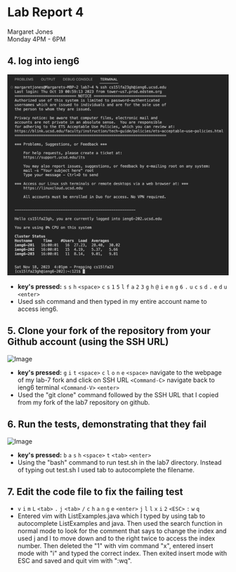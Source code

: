 # **Lab Report 4** <br />
Margaret Jones <br />
Monday 4PM - 6PM <br />

## 4. log into ieng6
![Image](step4.png)
* **key's pressed:**
  ```s``` ```s``` ```h``` ```<space>``` ```c``` ```s``` ```1``` ```5``` ```l``` ```f``` ```a``` ```2``` ```3``` ```g``` ```h``` ```@``` ```i``` ```e``` ```n``` ```g``` ```6``` ```.``` ```u``` ```c``` ```s``` ```d``` ```.``` ```e``` ```d``` ```u``` ```<enter>```
* Used ssh command and then typed in my entire account name to access ieng6.


## 5. Clone your fork of the repository from your Github account (using the SSH URL)
![Image](step5.png)
* **key's pressed:**
  ```g``` ```i``` ```t``` ```<space>``` ```c``` ```l``` ```o``` ```n``` ```e``` ```<space>``` navigate to the webpage of my lab-7 fork and click on SSH URL ```<Command-C>``` navigate back to ieng6 terminal ```<Command-V>``` ```<enter>```
* Used the "git clone" command followed by the SSH URL that I copied from my fork of the lab7 repository on github. 

## 6. Run the tests, demonstrating that they fail
![Image](step6.png)
* **key's pressed:**
  ```b``` ```a``` ```s``` ```h``` ```<space>``` ```t``` ```<tab>``` ```<enter>```
* Using the "bash" command to run test.sh in the lab7 directory. Instead of typing out test.sh I used tab to autocomplete the filename.

## 7. Edit the code file to fix the failing test

* ```v``` ```i``` ```m``` ```L``` ```<tab>``` ```.``` ```j``` ```<tab>``` ```/``` ```c``` ```h``` ```a``` ```n``` ```g``` ```e``` ```<enter>``` ```j``` ```l``` ```l``` ```x``` ```i``` ```2``` ```<ESC>``` ```:``` ```w``` ```q```
* Entered vim with ListExamples.java which I typed by using tab to autocomplete ListExamples and java. Then used the search function in normal mode to look for the comment that says to change the index and used j and l to move down and to the right twice to access the index number. Then deleted the "1" with vim command "x", entered insert mode with "i" and typed the correct index. Then exited insert mode with ESC and saved and quit vim with ":wq". 
